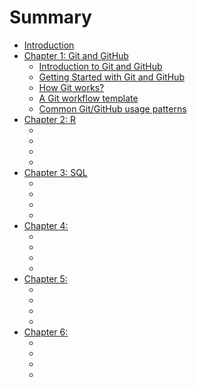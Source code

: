 # Summary

* [Introduction](README.md)
* [Chapter 1: Git and GitHub](chapter1/README.md)
    * [Introduction to Git and GitHub](chapter1/section1.md)
    * [Getting Started with Git and GitHub](chapter1/section2.md)
    * [How Git works?](chapter1/section3.md)
    * [A Git workflow template](chapter1/section4.md)
    * [Common Git/GitHub usage patterns](chapter1/section5.md)
* [Chapter 2: R](chapter2/README.md)
    * [](chapter2/section1.md)
    * [](chapter2/section2.md)
    * [](chapter2/section3.md)
    * [](chapter2/section4.md)
* [Chapter 3: SQL](chapter3/README.md)
    * [](chapter3/section1.md)
    * [](chapter3/section2.md)
    * [](chapter3/section3.md)
    * [](chapter3/section4.md)
* [Chapter 4: ](chapter4/README.md)
    * [](chapter4/section1.md)
    * [](chapter4/section2.md)
    * [](chapter4/section3.md)
    * [](chapter4/section4.md)
* [Chapter 5: ](chapter5/README.md)
    * [](chapter5/section1.md)
    * [](chapter5/section2.md)
    * [](chapter5/section3.md)
    * [](chapter5/section4.md)
* [Chapter 6: ](chapter6/README.md)
    * [](chapter6/section1.md)
    * [](chapter6/section2.md)
    * [](chapter6/section3.md)
    * [](chapter6/section4.md)
